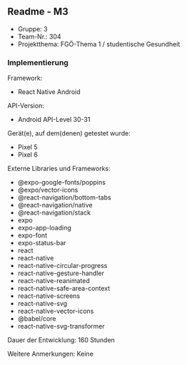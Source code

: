 ## Readme - M3

* Gruppe: 3
* Team-Nr.: 304
* Projektthema: FGÖ-Thema 1 / studentische Gesundheit

### Implementierung

Framework:
- React Native Android

API-Version:
- Android API-Level 30-31

Gerät(e), auf dem(denen) getestet wurde:
- Pixel 5
- Pixel 6

Externe Libraries und Frameworks:
- @expo-google-fonts/poppins
- @expo/vector-icons
- @react-navigation/bottom-tabs
- @react-navigation/native
- @react-navigation/stack 
- expo 
- expo-app-loading 
- expo-font 
- expo-status-bar 
- react 
- react-native 
- react-native-circular-progress 
- react-native-gesture-handler 
- react-native-reanimated 
- react-native-safe-area-context 
- react-native-screens 
- react-native-svg 
- react-native-vector-icons 
- @babel/core 
- react-native-svg-transformer

Dauer der Entwicklung:
160 Stunden

Weitere Anmerkungen:
Keine